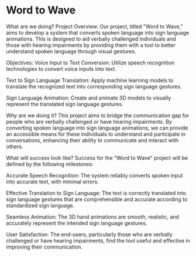 # Word to Wave
What are we doing?
Project Overview: Our project, titled "Word to Wave," aims to develop a system that converts spoken language into sign language animations. This is designed to aid verbally challenged individuals and those with hearing impairments by providing them with a tool to better understand spoken language through visual gestures.

Objectives:
Voice Input to Text Conversion: Utilize speech recognition technologies to convert voice inputs into text.

Text to Sign Language Translation: Apply machine learning models to translate the recognized text into corresponding sign language gestures.

Sign Language Animation: Create and animate 3D models to visually represent the translated sign language gestures.

Why are we doing it?
This project aims to bridge the communication gap for people who are verbally challenged or have hearing impairments. By converting spoken language into sign language animations, we can provide an accessible means for these individuals to understand and participate in conversations, enhancing their ability to communicate and interact with others.

What will success look like?
Success for the "Word to Wave" project will be defined by the following milestones:

Accurate Speech Recognition: The system reliably converts spoken input into accurate text, with minimal errors.

Effective Translation to Sign Language: The text is correctly translated into sign language gestures that are comprehensible and accurate according to standardized sign language.

Seamless Animation: The 3D hand animations are smooth, realistic, and accurately represent the intended sign language gestures.

User Satisfaction: The end-users, particularly those who are verbally challenged or have hearing impairments, find the tool useful and effective in improving their communication.
